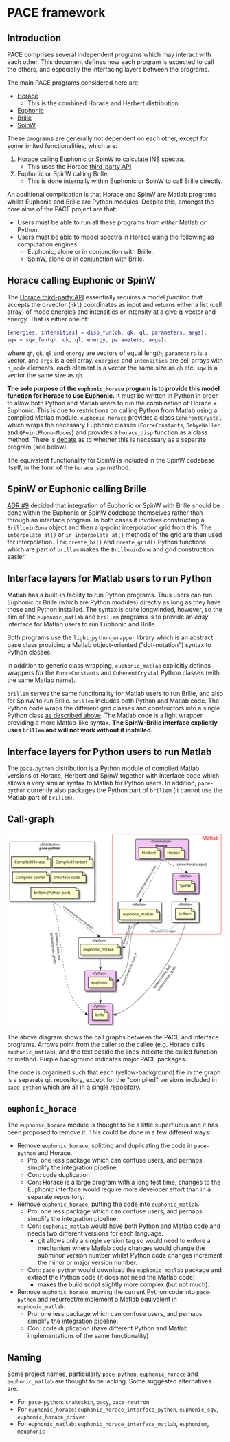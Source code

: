 # PACE framework


## Introduction

PACE comprises several independent programs which may interact with each other.
This document defines how each program is expected to call the others, and especially the interfacing layers between the programs.

The main PACE programs considered here are:

* [Horace](https://github.com/pace-neutrons/Horace)
    - This is the combined Horace and Herbert distribution
* [Euphonic](https://github.com/pace-neutrons/euphonic)
* [Brille](https://github.com/brille/brille)
* [SpinW](https://github.com/spinw/spinw)

These programs are generally not dependent on each other, except for some limited functionalities, which are:

1. Horace calling Euphonic or SpinW to calculate INS spectra.
    - This uses the Horace [third-party API](../../optimisation/design/Third_Party_API_Design.md)
2. Euphonic or SpinW calling Brille.
    - This is done internally within Euphonic or SpinW to call Brille directly.

An additional complication is that Horace and SpinW are Matlab programs whilst Euphonic and Brille are Python modules.
Despite this, amongst the core aims of the PACE project are that:

* Users must be able to run all these programs from *either* Matlab *or* Python. 
* Users must be able to model spectra in Horace using the following as computation engines:
    - Euphonic, alone or in conjunction with Brille.
    - SpinW, alone or in conjunction with Brille.


## Horace calling Euphonic or SpinW

The [Horace third-party API](../../optimisation/design/Third_Party_API_Design.md)
essentially requires a model *function* that accepts the q-vector (`hkl`) coordinates as input
and returns either a list (cell array) of mode energies and intensities or intensity at a give q-vector and energy.
That is either one of:

```matlab
[energies, intensities] = disp_fun(qh, qk, ql, parameters, args);
sqw = sqw_fun(qh, qk, ql, energy, parameters, args);
```

where `qh`, `qk`, `ql` and `energy` are vectors of equal length, `parameters` is a vector, and `args` is a cell array.
`energies` and `intensities` are cell arrays with `n_mode` elements, each element is a vector the same size as `qh` etc.
`sqw` is a vector the same size as `qh`.

**The sole purpose of the `euphonic_horace` program is to provide this model function for Horace to use Euphonic.**
It must be written in Python in order to allow both Python and Matlab users to run the combination of Horace + Euphonic.
This is due to restrictions on calling Python from Matlab using a compiled Matlab module.
`euphonic_horace` provides a class `CoherentCrystal` which wraps the necessary Euphonic classes
(`ForceConstants`, `DebyeWaller` and `QPointPhononModes`) and provides a `horace_disp` function as a class method.
There is [debate](#euphonic_horace) as to whether this is necessary as a separate program (see below).

The equivalent functionality for SpinW is included in the SpinW codebase itself, in the form of the `horace_sqw` method.


## SpinW or Euphonic calling Brille

[ADR #9](../adr/0009-brille-integration.md) decided that integration of Euphonic or SpinW with Brille
should be done within the Euphonic or SpinW codebase themselves rather than through an interface program.
In both cases it involves constructing a `BrillouinZone` object and then a q-point interpolation grid from this.
The `interpolate_at()` or `ir_interpolate_at()` methods of the grid are then used for interpolation.
The `create_bz()` and `create_grid()` Python functions which are part of `brillem`
makes the `BrillouinZone` and grid construction easier.


## Interface layers for Matlab users to run Python

Matlab has a built-in facility to run Python programs.
Thus users can run Euphonic or Brille (which are Python modules) directly as long as they have those and Python installed.
The syntax is quite longwinded, however,
so the aim of the `euphonic_matlab` and `brillem` programs is to provide an *easy* interface
for Matlab users to run Euphonic and Brille.

Both programs use the `light_python_wrapper` library which is an abstract base class
providing a Matlab object-oriented ("dot-notation") syntax to Python classes.

In addition to generic class wrapping, `euphonic_matlab` explicitly defines wrappers
for the `ForceConstants` and `CoherentCrystal` Python classes (with the same Matlab name).

`brillem` serves the same functionality for Matlab users to run Brille,
and also for SpinW to run Brille.
`brillem` includes both Python and Matlab code.
The Python code wraps the different grid classes and constructors into a single Python class
[as described above](#spinw-or-euphonic-calling-brille).
The Matlab code is a light wrapper providing a more Matlab-like syntax.
**The SpinW-Brille interface explicitly uses `brillem` and will not work without it installed.**


## Interface layers for Python users to run Matlab

The `pace-python` distribution is a Python module of compiled Matlab versions of Horace, Herbert and SpinW
together with interface code which allows a very similar syntax to Matlab for Python users.
In addition, `pace-python` currently also packages the Python part of `brillem`
(it cannot use the Matlab part of `brillem`).


## Call-graph

![PACE project call-graph](diagrams/pace_framework.svg)

The above diagram shows the call graphs between the PACE and interface programs.
Arrows point from the caller to the callee (e.g. Horace calls `euphonic_matlab`),
and the text beside the lines indicate the called function or method.
Purple background indicates major PACE packages.

The code is organised such that each (yellow-background) file in the graph is a separate git repository,
except for the "compiled" versions included in `pace-python` which are all in a single
[repository](https://github.com/pace-neutrons/pace-python/).


## `euphonic_horace`

The `euphonic_horace` module is thought to be a little superfluous and it has been proposed to remove it.
This could be done in a few different ways:

* Remove `euphonic_horace`, splitting and duplicating the code in  `pace-python` and Horace.
    - Pro: one less package which can confuse users, and perhaps simplify the integration pipeline.
    - Con: code duplication
    - Con: Horace is a large program with a long test time, changes to the Euphonic interface would require more developer effort 
      than in a separate repository.
* Remove `euphonic_horace`, putting the code into `euphonic_matlab`.
    - Pro: one less package which can confuse users, and perhaps simplify the integration pipeline.
    - Con: `euphonic_matlab` would have both Python and Matlab code and needs two different versions for each language.
        + git allows only a single version tag so would need to enfore a mechanism where Matlab code changes
          would change the subminor version number whilst Python code changes increment the minor or major version number.
    - Con: `pace-python` would download the `euphonic_matlab` package and extract the Python code (it does not need the Matlab code).
        + makes the build script slightly more complex (but not much).
* Remove `euphonic_horace`, moving the current Python code into `pace-python` and resurrect/reimplement a Matlab equivalent in `euphonic_matlab`.
    - Pro: one less package which can confuse users, and perhaps simplify the integration pipeline.
    - Con: code duplication (have different Python and Matlab implementations of the same functionality)
    

## Naming

Some project names, particularly `pace-python`, `euphonic_horace` and `euphonic_matlab` are thought to be lacking.
Some suggested alternatives are:

* For `pace-python`: `snakeskin`, `pacy`, `pace-neutron`
* For `euphonic_horace`: `euphonic_horace_interface_python`, `euphonic_sqw`, `euphonic_horace_driver`
* For `euphonic_matlab`: `euphonic_horace_interface_matlab`, `euphonium`, `meuphonic`


